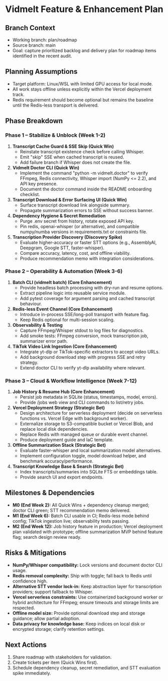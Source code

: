 # Vidmelt Feature & Enhancement Plan

## Branch Context
- Working branch: plan/roadmap
- Source branch: main
- Goal: capture prioritized backlog and delivery plan for roadmap items identified in the recent audit.

## Planning Assumptions
- Target platform: Linux/WSL with limited GPU access for local mode.
- All work stays offline unless explicitly within the Vercel deployment track.
- Redis requirement should become optional but remains the baseline until the Redis-less transport is delivered.

## Phase Breakdown

### Phase 1 – Stabilize & Unblock (Week 1-2)
1. **Transcript Cache Guard & SSE Skip (Quick Win)**
   - Reinstate transcript existence check before calling Whisper.
   - Emit "skip" SSE when cached transcript is reused.
   - Add failure branch if Whisper does not create the file.
2. **Vidmelt Doctor CLI (Quick Win)**
   - Implement the command "python -m vidmelt.doctor" to verify FFmpeg, Redis connectivity, Whisper import (NumPy <= 2.2), and API key presence.
   - Document the doctor command inside the README onboarding checklist.
3. **Transcript Download & Error Surfacing UI (Quick Win)**
   - Surface transcript download link alongside summary.
   - Propagate summarization errors to SSE without success banner.
4. **Dependency Hygiene & Secret Remediation**
   - Purge .env secret from history, rotate exposed API key.
   - Pin redis, openai-whisper (or alternative), and compatible numpy/numba versions in requirements.txt or constraints file.
5. **Transcription Provider Discovery (Discovery Spike)**
   - Evaluate higher-accuracy or faster STT options (e.g., AssemblyAI, Deepgram, Google STT, faster-whisper).
   - Compare accuracy, latency, cost, and offline viability.
   - Produce recommendation memo with integration considerations.

### Phase 2 – Operability & Automation (Week 3-6)
1. **Batch CLI (vidmelt batch) (Core Enhancement)**
   - Provide headless batch processing with dry-run and resume options.
   - Extract pipeline logic into reusable service module.
   - Add pytest coverage for argument parsing and cached transcript behaviour.
2. **Redis-less Event Channel (Core Enhancement)**
   - Introduce in-process SSE/long-poll transport with feature flag.
   - Keep Redis optional for multi-session scaling.
3. **Observability & Testing**
   - Capture FFmpeg/Whisper stdout to log files for diagnostics.
   - Add smoke tests: FFmpeg conversion, mock transcription job, summarizer error path.
4. **TikTok Video Link Ingestion (Core Enhancement)**
   - Integrate yt-dlp or TikTok-specific extractors to accept video URLs.
   - Add background download step with progress SSE and retry strategy.
   - Extend doctor CLI to verify yt-dlp availability where relevant.

### Phase 3 – Cloud & Workflow Intelligence (Week 7-12)
1. **Job History & Resume Hub (Core Enhancement)**
   - Persist job metadata in SQLite (status, timestamps, model, errors).
   - Provide /jobs web view and CLI commands to list/retry jobs.
2. **Vercel Deployment Strategy (Strategic Bet)**
   - Design architecture for serverless deployment (decide on serverless functions vs. Vercel Edge with background worker).
   - Externalize storage to S3-compatible bucket or Vercel Blob, and replace local disk dependencies.
   - Replace Redis with managed queue or durable event channel.
   - Produce deployment guide and IaC template.
3. **Offline Summarization Stack (Strategic Bet)**
   - Evaluate faster-whisper and local summarization model alternatives.
   - Implement configuration toggle, model download helper, and benchmark accuracy/performance.
4. **Transcript Knowledge Base & Search (Strategic Bet)**
   - Index transcripts/summaries into SQLite FTS or embeddings table.
   - Provide search UI and export endpoints.

## Milestones & Dependencies
- **M0 (End Week 2):** All Quick Wins + dependency cleanup merged; doctor CLI green; STT recommendation memo delivered.
- **M1 (End Week 6):** Batch CLI usable in CI; Redis-less mode behind config; TikTok ingestion live; observability tests passing.
- **M2 (End Week 12):** Job history feature in production; Vercel deployment plan validated with prototype; offline summarization MVP behind feature flag; search design review ready.

## Risks & Mitigations
- **NumPy/Whisper compatibility:** Lock versions and document doctor CLI usage.
- **Redis removal complexity:** Ship with toggle; fall back to Redis until confidence high.
- **Alternative STT vendor lock-in:** Keep abstraction layer for transcription providers; support fallback to Whisper.
- **Vercel serverless constraints:** Use containerized background worker or hybrid architecture for FFmpeg; ensure timeouts and storage limits are respected.
- **Offline model size:** Provide optional download step and storage guidance; allow partial adoption.
- **Data privacy for knowledge base:** Keep indices on local disk or encrypted storage; clarify retention settings.

## Next Actions
1. Share roadmap with stakeholders for validation.
2. Create tickets per item (Quick Wins first).
3. Schedule dependency cleanup, secret remediation, and STT evaluation spike immediately.
